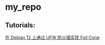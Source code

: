 # my_repo

## Tutorials:

[在 Debian 12 上通过 UFW 防火墙实现 Full Cone](https://github.com/Jason1737/my_repo/blob/main/%E5%9C%A8%20Debian%2012%20%E4%B8%8A%E9%80%9A%E8%BF%87%20UFW%20%E9%98%B2%E7%81%AB%E5%A2%99%E5%AE%9E%E7%8E%B0%20Full%20Cone.md)
